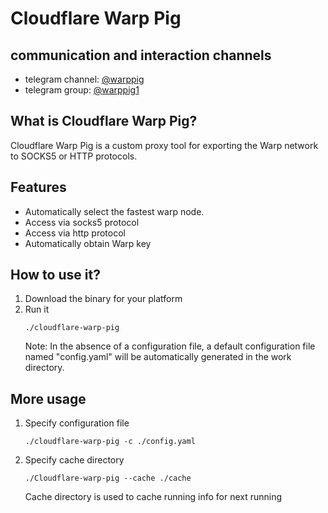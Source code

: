 # Cloudflare Warp Pig

## communication and interaction channels
- telegram channel: [@warppig](https://t.me/warppig)
- telegram group: [@warppig1](https://t.me/warppig1)


## What is Cloudflare Warp Pig?
Cloudflare Warp Pig is a custom proxy tool for exporting the Warp network to SOCKS5 or HTTP protocols.

## Features
- Automatically select the fastest warp node.
- Access via socks5 protocol
- Access via http protocol
- Automatically obtain Warp key

## How to use it?
1. Download the binary for your platform
2. Run it
    ```
    ./cloudflare-warp-pig
    ```
    Note: In the absence of a configuration file, a default configuration file named "config.yaml" will be automatically generated in the work directory.

## More usage
1. Specify configuration file
    ```
    ./cloudflare-warp-pig -c ./config.yaml
    ```
2. Specify cache directory
    ```
    ./Cloudflare-warp-pig --cache ./cache
    ```
    Cache directory is used to cache running info for next running



